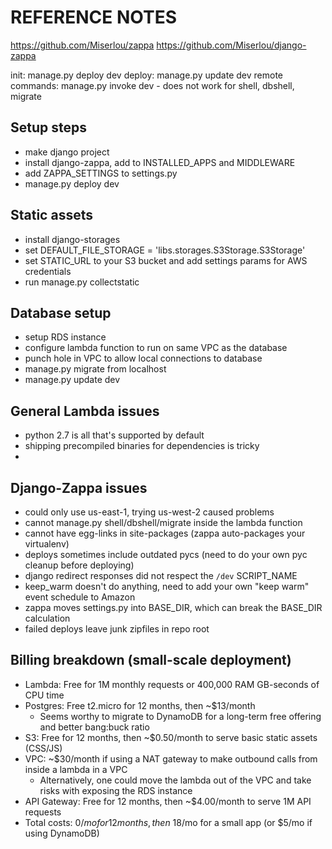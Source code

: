 # REFERENCE NOTES

https://github.com/Miserlou/zappa
https://github.com/Miserlou/django-zappa

init: manage.py deploy dev
deploy: manage.py update dev
remote commands: manage.py invoke dev
    - does not work for shell, dbshell, migrate

## Setup steps
- make django project
- install django-zappa, add to INSTALLED_APPS and MIDDLEWARE
- add ZAPPA_SETTINGS to settings.py
- manage.py deploy dev

## Static assets
- install django-storages
- set DEFAULT_FILE_STORAGE = 'libs.storages.S3Storage.S3Storage'
- set STATIC_URL to your S3 bucket and add settings params for AWS credentials
- run manage.py collectstatic

## Database setup
- setup RDS instance
- configure lambda function to run on same VPC as the database
- punch hole in VPC to allow local connections to database
- manage.py migrate from localhost
- manage.py update dev

## General Lambda issues
- python 2.7 is all that's supported by default
- shipping precompiled binaries for dependencies is tricky
- 

## Django-Zappa issues
- could only use us-east-1, trying us-west-2 caused problems
- cannot manage.py shell/dbshell/migrate inside the lambda function
- cannot have egg-links in site-packages (zappa auto-packages your virtualenv)
- deploys sometimes include outdated pycs (need to do your own pyc cleanup before deploying)
- django redirect responses did not respect the `/dev` SCRIPT_NAME
- keep_warm doesn't do anything, need to add your own "keep warm" event schedule to Amazon
- zappa moves settings.py into BASE_DIR, which can break the BASE_DIR calculation
- failed deploys leave junk zipfiles in repo root

## Billing breakdown (small-scale deployment)
- Lambda: Free for 1M monthly requests or 400,000 RAM GB-seconds of CPU time
- Postgres: Free t2.micro for 12 months, then ~$13/month
    - Seems worthy to migrate to DynamoDB for a long-term free offering and better bang:buck ratio
- S3: Free for 12 months, then ~$0.50/month to serve basic static assets (CSS/JS)
- VPC: ~$30/month if using a NAT gateway to make outbound calls from inside a lambda in a VPC
    - Alternatively, one could move the lambda out of the VPC and take risks with exposing the RDS instance
- API Gateway: Free for 12 months, then ~$4.00/month to serve 1M API requests
- Total costs: $0/mo for 12 months, then ~$18/mo for a small app (or $5/mo if using DynamoDB)
